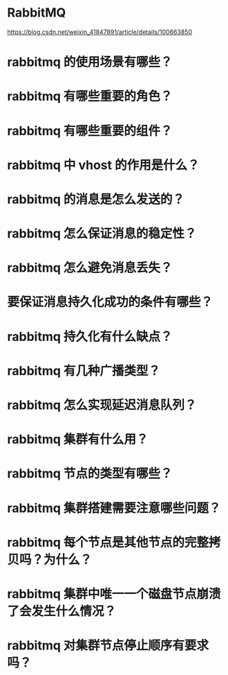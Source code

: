 
# RabbitMQ
https://blog.csdn.net/weixin_41847891/article/details/100663850
# rabbitmq 的使用场景有哪些？
# rabbitmq 有哪些重要的角色？
# rabbitmq 有哪些重要的组件？
# rabbitmq 中 vhost 的作用是什么？
# rabbitmq 的消息是怎么发送的？
# rabbitmq 怎么保证消息的稳定性？
# rabbitmq 怎么避免消息丢失？
# 要保证消息持久化成功的条件有哪些？
# rabbitmq 持久化有什么缺点？
# rabbitmq 有几种广播类型？
# rabbitmq 怎么实现延迟消息队列？
# rabbitmq 集群有什么用？
# rabbitmq 节点的类型有哪些？
# rabbitmq 集群搭建需要注意哪些问题？
# rabbitmq 每个节点是其他节点的完整拷贝吗？为什么？
# rabbitmq 集群中唯一一个磁盘节点崩溃了会发生什么情况？
# rabbitmq 对集群节点停止顺序有要求吗？
